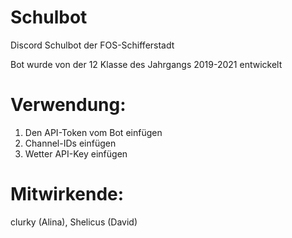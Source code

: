 # Schulbot
Discord Schulbot der FOS-Schifferstadt

Bot wurde von der 12 Klasse des Jahrgangs 2019-2021 entwickelt


# Verwendung:
1. Den API-Token vom Bot einfügen
2. Channel-IDs einfügen
3. Wetter API-Key einfügen




# Mitwirkende:


clurky (Alina), Shelicus (David) 
